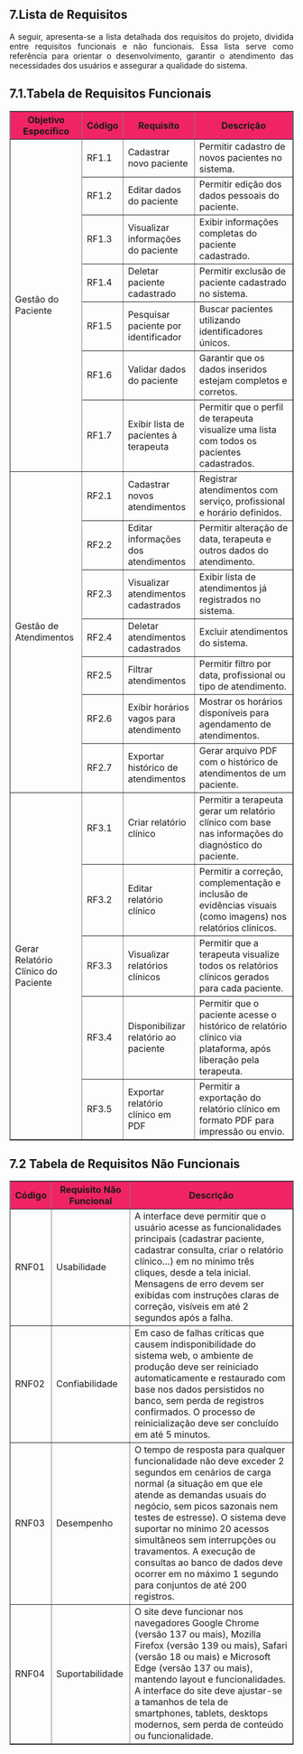 ## **7.Lista de Requisitos**

<p style="text-align: justify;">A seguir, apresenta-se a lista detalhada dos requisitos do projeto, dividida entre requisitos funcionais e não funcionais. Essa lista serve como referência para orientar o desenvolvimento, garantir o atendimento das necessidades dos usuários e assegurar a qualidade do sistema.</p>

## **7.1.Tabela de Requisitos Funcionais**

<table border="1">
  <thead style="background-color: #F02464;">
    <tr>
      <th><strong>Objetivo Específico</strong></th>
      <th><strong>Código</strong></th>
      <th><strong>Requisito</strong></th>
      <th><strong>Descrição</strong></th>
    </tr>
  </thead>
  <tbody>
    <!-- Gestão do Paciente -->
    <tr>
      <td rowspan="7">Gestão do Paciente</td>
      <td>RF1.1</td>
      <td>Cadastrar novo paciente</td>
      <td>Permitir cadastro de novos pacientes no sistema.</td>
    </tr>
    <tr>
      <td>RF1.2</td>
      <td>Editar dados do paciente</td>
      <td>Permitir edição dos dados pessoais do paciente.</td>
    </tr>
    <tr>
      <td>RF1.3</td>
      <td>Visualizar informações do paciente</td>
      <td>Exibir informações completas do paciente cadastrado.</td>
    </tr>
    <tr>
      <td>RF1.4</td>
      <td>Deletar paciente cadastrado</td>
      <td>Permitir exclusão de paciente cadastrado no sistema.</td>
    </tr>
    <tr>
      <td>RF1.5</td>
      <td>Pesquisar paciente por identificador</td>
      <td>Buscar pacientes utilizando identificadores únicos.</td>
    </tr>
    <tr>
      <td>RF1.6</td>
      <td>Validar dados do paciente</td>
      <td>Garantir que os dados inseridos estejam completos e corretos.</td>
    </tr>
    <tr>
      <td>RF1.7</td>
      <td>Exibir lista de pacientes à terapeuta</td>
      <td>Permitir que o perfil de terapeuta visualize uma lista com todos os pacientes cadastrados.</td>
    </tr>
    <!-- Gestão de Atendimentos -->
    <tr>
      <td rowspan="7">Gestão de Atendimentos</td>
      <td>RF2.1</td>
      <td>Cadastrar novos atendimentos</td>
      <td>Registrar atendimentos com serviço, profissional e horário definidos.</td>
    </tr>
    <tr>
      <td>RF2.2</td>
      <td>Editar informações dos atendimentos</td>
      <td>Permitir alteração de data, terapeuta e outros dados do atendimento.</td>
    </tr>
    <tr>
      <td>RF2.3</td>
      <td>Visualizar atendimentos cadastrados</td>
      <td>Exibir lista de atendimentos já registrados no sistema.</td>
    </tr>
    <tr>
      <td>RF2.4</td>
      <td>Deletar atendimentos cadastrados</td>
      <td>Excluir atendimentos do sistema.</td>
    </tr>
    <tr>
      <td>RF2.5</td>
      <td>Filtrar atendimentos</td>
      <td>Permitir filtro por data, profissional ou tipo de atendimento.</td>
    </tr>
    <tr>
      <td>RF2.6</td>
      <td>Exibir horários vagos para atendimento</td>
      <td>Mostrar os horários disponíveis para agendamento de atendimentos.</td>
    </tr>
    <tr>
      <td>RF2.7</td>
      <td>Exportar histórico de atendimentos</td>
      <td>Gerar arquivo PDF com o histórico de atendimentos de um paciente.</td>
    </tr>
    <!-- Relatório Clínico do Paciente -->
    <tr>
      <td rowspan="6">Gerar Relatório Clínico do Paciente</td>
      <td>RF3.1</td>
      <td>Criar relatório clínico</td>
      <td>Permitir a terapeuta gerar um relatório clínico com base nas informações do diagnóstico do paciente.</td>
    </tr>
    <tr>
      <td>RF3.2</td>
      <td>Editar relatório clínico</td>
      <td>Permitir a correção, complementação e inclusão de evidências visuais (como imagens) nos relatórios clínicos.</td>
    </tr>
    <tr>
      <td>RF3.3</td>
      <td>Visualizar relatórios clínicos</td>
      <td>Permitir que a terapeuta visualize todos os relatórios clínicos gerados para cada paciente.</td>
    </tr>
    <tr>
      <td>RF3.4</td>
      <td>Disponibilizar relatório ao paciente</td>
      <td>Permitir que o paciente acesse o histórico de relatório clínico via plataforma, após liberação pela terapeuta.</td>
    </tr>
    <tr>
      <td>RF3.5</td>
      <td>Exportar relatório clínico em PDF</td>
      <td>Permitir a exportação do relatório clínico em formato PDF para impressão ou envio.</td>
    </tr>
  </tbody>
</table>

## **7.2 Tabela de Requisitos Não Funcionais**

<table border="1">
  <thead style="background-color: #F02464;">
    <tr>
      <th><strong>Código</strong></th>
      <th><strong>Requisito Não Funcional</strong></th>
      <th><strong>Descrição</strong></th>
    </tr>
  </thead>
  <tbody>
    <tr>
      <td>RNF01</td>
      <td>Usabilidade</td>
      <td>
        A interface deve permitir que o usuário acesse as funcionalidades principais (cadastrar paciente, cadastrar consulta, criar o relatório clínico…) em no mínimo três cliques, desde a tela inicial. Mensagens de erro devem ser exibidas com instruções claras de correção, visíveis em até 2 segundos após a falha.
      </td>
    </tr>
    <tr>
      <td>RNF02</td>
      <td>Confiabilidade</td>
      <td>
        Em caso de falhas críticas que causem indisponibilidade do sistema web, o ambiente de produção deve ser reiniciado automaticamente e restaurado com base nos dados persistidos no banco, sem perda de registros confirmados. O processo de reinicialização deve ser concluído em até 5 minutos.
      </td>
    </tr>
    <tr>
      <td>RNF03</td>
      <td>Desempenho</td>
      <td>
        O tempo de resposta para qualquer funcionalidade não deve exceder 2 segundos em cenários de carga normal (a situação em que ele atende as demandas usuais do negócio, sem picos sazonais nem testes de estresse). O sistema deve suportar no mínimo 20 acessos simultâneos sem interrupções ou travamentos. A execução de consultas ao banco de dados deve ocorrer em no máximo 1 segundo para conjuntos de até 200 registros.
      </td>
    </tr>
    <tr>
      <td>RNF04</td>
      <td>Suportabilidade</td>
      <td>
        O site deve funcionar nos navegadores Google Chrome (versão 137 ou mais), Mozilla Firefox (versão 139 ou mais), Safari (versão 18 ou mais) e Microsoft Edge (versão 137 ou mais), mantendo layout e funcionalidades. A interface do site deve ajustar-se a tamanhos de tela de smartphones, tablets, desktops modernos, sem perda de conteúdo ou funcionalidade.
      </td>
    </tr>
  </tbody>
</table>
